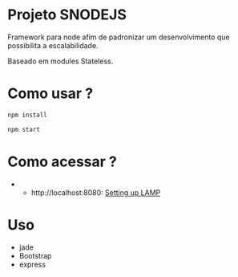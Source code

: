 Projeto SNODEJS
==========

Framework para node afim de padronizar um desenvolvimento
que possibilita a escalabilidade.

Baseado em modules Stateless.

Como usar ?
===========

```bash
npm install
```

```bash
npm start
```

Como acessar ?
==============

* - http://localhost:8080: [Setting up LAMP](http://localhost:8080)

Uso
===

* jade
* Bootstrap
* express


